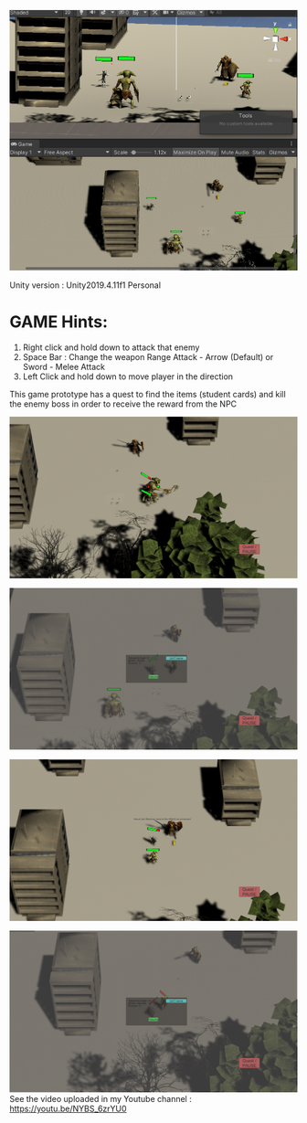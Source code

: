 ![alt text](https://github.com/engantung/UNITY/blob/main/RPG%20(3rd%20Person%20View)/rpg.png?raw=true)

Unity version : Unity2019.4.11f1 Personal <DX11>

GAME Hints:
===========
1. Right click and hold down to attack that enemy
2. Space Bar : Change the weapon Range Attack - Arrow (Default) or Sword - Melee Attack
3. Left Click and hold down to move player in the direction

This game prototype has a quest to find the items (student cards) and kill the enemy boss in order to receive the reward from the NPC

![alt text](https://github.com/engantung/UNITY/blob/main/RPG%20(3rd%20Person%20View)/Figure%201.png?raw=true)

![alt text](https://github.com/engantung/UNITY/blob/main/RPG%20(3rd%20Person%20View)/Figure%202.png?raw=true)

![alt text](https://github.com/engantung/UNITY/blob/main/RPG%20(3rd%20Person%20View)/Figure%203.png?raw=true)

![alt text](https://github.com/engantung/UNITY/blob/main/RPG%20(3rd%20Person%20View)/Figure%204.png?raw=true)
      See the video uploaded in my Youtube channel : https://youtu.be/NYBS_6zrYU0

